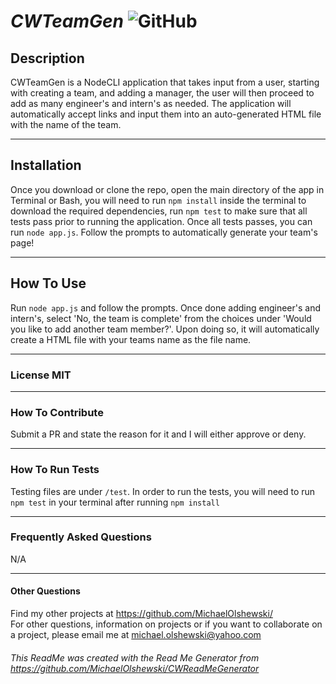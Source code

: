 
# __*CWTeamGen*__ ![GitHub](https://img.shields.io/github/license/MichaelOlshewski/CWTeamGen)

## __Description__
CWTeamGen is a NodeCLI application that takes input from a user, starting with creating a team, and adding a manager, the user will then proceed to add as many engineer's and intern's as needed. The application will automatically accept links and input them into an auto-generated HTML file with the name of the team.

<hr>

## __Installation__
Once you download or clone the repo, open the main directory of the app in Terminal or Bash, you will need to run `npm install` inside the terminal to download the required dependencies, run `npm test` to make sure that all tests pass prior to running the application. Once all tests passes, you can run `node app.js`. Follow the prompts to automatically generate your team's page!

<hr>

## __How To Use__
Run `node app.js` and follow the prompts. Once done adding engineer's and intern's, select 'No, the team is complete' from the choices under 'Would you like to add another team member?'. Upon doing so, it will automatically create a HTML file with your teams name as the file name.

<hr>

### __License__ MIT

<hr>

### __How To Contribute__
Submit a PR and state the reason for it and I will either approve or deny.

<hr>

### __How To Run Tests__
Testing files are under `/test`. In order to run the tests, you will need to run `npm test` in your terminal after running `npm install`

<hr>

### __Frequently Asked Questions__
N/A

<hr>

#### __Other Questions__
Find my other projects at https://github.com/MichaelOlshewski/ <br>
For other questions, information on projects or if you want to collaborate on a project, please email me at michael.olshewski@yahoo.com

###### This ReadMe was created with the Read Me Generator from https://github.com/MichaelOlshewski/CWReadMeGenerator
  
